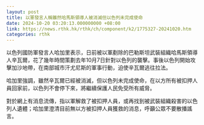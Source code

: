 ```yaml
---
layout: post
title: 以軍發言人稱雖然哈馬斯領導人被消滅但以色列未完成使命
date: 2024-10-20 03:20:13.000000000 +08:00
link: https://news.rthk.hk/rthk/ch/component/k2/1775327-20241020.htm
categories: rthk
---
```


以色列國防軍發言人哈加里表示，日前被以軍剷除的巴勒斯坦武裝組織哈馬斯領導人辛瓦爾，花了幾年時間策劃去年10月7日針對以色列的襲擊。事後以色列開始攻擊加沙地帶，在南部城市汗尤尼斯的軍事行動，迫使辛瓦爾逃往拉法。

哈加里強調，雖然辛瓦爾已經被消滅，但以色列未完成使命，在以方所有被扣押人員回家前，以色列不會停下來，將繼續保護人民免受所有威脅。

對於網上有消息流傳，指以軍解救了被扣押人員，或再找到被武裝組織殺害的以色列人遺體；哈加里澄清目前無以方被扣押人員獲救的消息，呼籲公眾不要散播謠言。
